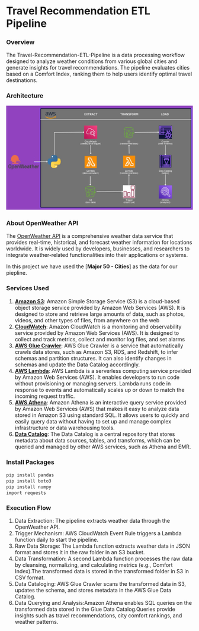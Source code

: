 # Travel Recommendation ETL Pipeline

### Overview

The Travel-Recommendation-ETL-Pipeline is a data processing workflow designed to analyze weather conditions from various global cities and generate insights for travel recommendations. The pipeline evaluates cities based on a Comfort Index, ranking them to help users identify optimal travel destinations.
 
 ### Architecture
 ![Architecture Diagram](https://github.com/rtriders/Travel-Recommendation-ETL-Pipeline/blob/main/Travel_Recomenndation_Pipeline_Architecture.jpeg)
 
 ### About OpenWeather API
 The [OpenWeather API](https://openweathermap.org/guide) is a comprehensive weather data service that provides real-time, historical, and forecast weather information for locations worldwide. It is widely used by developers, businesses, and researchers to integrate weather-related functionalities into their applications or systems.
 
 In this project we have used the [**Major 50 - Cities**] as the data for our piepline.
 
 ### Services Used
 
1. [**Amazon S3**](https://docs.aws.amazon.com/s3/index.html): Amazon Simple Storage Service (S3) is a cloud-based object storage service provided by Amazon Web Services (AWS). It is designed to store and retrieve large amounts of data, such as photos, videos, and other types of files, from anywhere on the web
2. [**CloudWatch**](https://docs.aws.amazon.com/cloudwatch/): Amazon CloudWatch is a monitoring and observability service provided by Amazon Web Services (AWS). It is designed to collect and track metrics, collect and monitor log files, and set alarms
3. [**AWS Glue Crawler**](https://docs.aws.amazon.com/glue/latest/webapi/API_Crawler.html): AWS Glue Crawler is a service that automatically crawls data stores, such as Amazon S3, RDS, and Redshift, to infer schemas and partition structures. It can also identify changes in schemas and update the Data Catalog accordingly.
4. [**AWS Lambda**](https://docs.aws.amazon.com/lambda/index.html): AWS Lambda is a serverless computing service provided by Amazon Web Services (AWS). It enables developers to run code without provisioning or managing servers. Lambda runs code in response to events and automatically scales up or down to match the incoming request traffic.
5. [**AWS Athena**](https://docs.aws.amazon.com/athena/): Amazon Athena is an interactive query service provided by Amazon Web Services (AWS) that makes it easy to analyze data stored in Amazon S3 using standard SQL. It allows users to quickly and easily query data without having to set up and manage complex infrastructure or data warehousing tools.
6. [**Data Catalog**](https://docs.aws.amazon.com/glue/latest/dg/catalog-and-crawler.html): The Data Catalog is a central repository that stores metadata about data sources, tables, and transforms, which can be queried and managed by other AWS services, such as Athena and EMR.

### Install Packages
```
pip install pandas
pip install boto3
pip install numpy
import requests

```

### Execution Flow

1. Data Extraction: The pipeline extracts weather data through the OpenWeather API.
2. Trigger Mechanism: AWS CloudWatch Event Rule triggers a Lambda function daily to start the pipeline.
3. Raw Data Storage: The Lambda function extracts weather data in JSON format and stores it in the raw folder in an S3 bucket.
4. Data Transformation: A second Lambda function processes the raw data by cleansing, normalizing, and calculating metrics (e.g., Comfort Index).The transformed data is stored in the transformed folder in S3 in CSV format.
5. Data Cataloging: AWS Glue Crawler scans the transformed data in S3, updates the schema, and stores metadata in the AWS Glue Data Catalog.
6. Data Querying and Analysis:Amazon Athena enables SQL queries on the transformed data stored in the Glue Data Catalog.Queries provide insights such as travel recommendations, city comfort rankings, and weather patterns.

